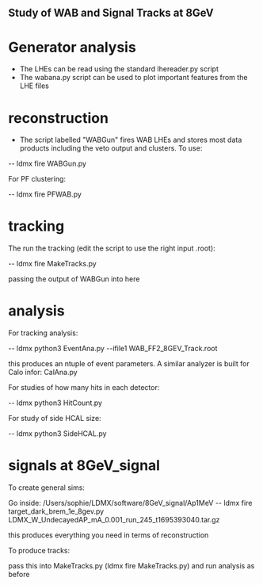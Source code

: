 ## Study of WAB and Signal Tracks at 8GeV ##

# Generator analysis

- The LHEs can be read using the standard lhereader.py script
- The wabana.py script can be used to plot important features from the LHE files

# reconstruction

- The script labelled "WABGun" fires WAB LHEs and stores most data products including the veto output and clusters. To use:

-- ldmx fire WABGun.py

For PF clustering:

-- ldmx fire PFWAB.py

# tracking

The run the tracking (edit the script to use the right input .root):

-- ldmx fire MakeTracks.py

passing the output of WABGun into here

# analysis

For tracking analysis:

-- ldmx python3 EventAna.py --ifile1 WAB_FF2_8GEV_Track.root

this produces an ntuple of event parameters. A similar analyzer is built for Calo infor: CalAna.py

For studies of how many hits in each detector:

-- ldmx python3 HitCount.py

For study of side HCAL size:

-- ldmx python3 SideHCAL.py

# signals at 8GeV_signal

To create general sims:

Go inside: /Users/sophie/LDMX/software/8GeV_signal/Ap1MeV
-- ldmx fire target_dark_brem_1e_8gev.py LDMX_W_UndecayedAP_mA_0.001_run_245_t1695393040.tar.gz

this produces everything you need in terms of reconstruction

To produce tracks:

pass this into MakeTracks.py (ldmx fire MakeTracks.py) and run analysis as before
